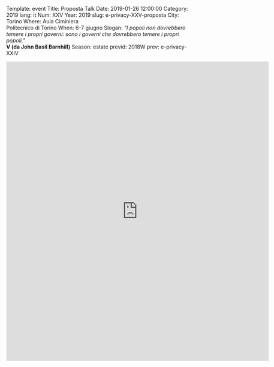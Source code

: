 Template: event
Title: Proposta Talk
Date: 2019-01-26 12:00:00
Category: 2019
lang: it
Num: XXV
Year: 2019
slug: e-privacy-XXV-proposta
City: Torino
Where: Aula Ciminiera<br/>Politecnico di Torino
When: 6-7 giugno
Slogan: <i>"I popoli non dovrebbero temere i propri governi: sono i governi che dovrebbero temere i propri popoli."</i><br/><b>V (da John Basil Barnhill)</b>
Season: estate
previd: 2018W
prev: e-privacy-XXIV


<iframe src="https://docs.google.com/forms/d/e/1FAIpQLSeHWsf7jjI_0c5zbRDK7padoMEYIz-ZmpRzBzQcGqrBlpjzNQ/viewform?embedded=true" width="700" height="800" frameborder="0" marginheight="0" marginwidth="0">Caricamento in corso...</iframe>

